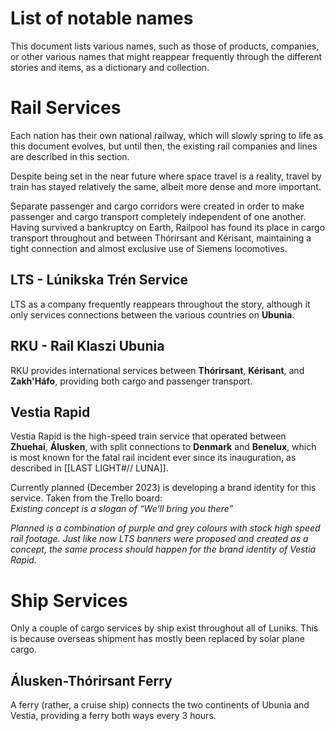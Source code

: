 # List of notable names
This document lists various names, such as those of products, companies, or other various names that might reappear frequently through the different stories and items, as a dictionary and collection.

# Rail Services
Each nation has their own national railway, which will slowly spring to life as this document evolves, but until then, the existing rail companies and lines are described in this section. 

Despite being set in the near future where space travel is a reality, travel by train has stayed relatively the same, albeit more dense and more important.  
  
Separate passenger and cargo corridors were created in order to make passenger and cargo transport completely independent of one another. Having survived a bankruptcy on Earth, Railpool has found its place in cargo transport throughout and between Thórirsant and Kérisant, maintaining a tight connection and almost exclusive use of Siemens locomotives.
## LTS - Lúnikska Trén Service
LTS as a company frequently reappears throughout the story, although it only services connections between the various countries on **Ubunia**. 

## RKU - Rail Klaszi Ubunia
RKU provides international services between **Thórirsant**, **Kérisant**, and **Zakh'Háfo**, providing both cargo and passenger transport.

## Vestia Rapid
Vestia Rapid is the high-speed train service that operated between **Zhuehai**, **Álusken**, with split connections to **Denmark** and **Benelux**, which is most known for the fatal rail incident ever since its inauguration, as described in [[LAST LIGHT#// LUNA]]. 

Currently planned (December 2023) is developing a brand identity for this service. Taken from the Trello board: \
*Existing concept is a slogan of “We’ll bring you there”*

*Planned is a combination of purple and grey colours with stock high speed rail footage. Just like now LTS banners were proposed and created as a concept, the same process should happen for the brand identity of Vestia Rapid.*


# Ship Services
Only a couple of cargo services by ship exist throughout all of Luniks. This is because overseas shipment has mostly been replaced by solar plane cargo.

## Álusken-Thórirsant Ferry
A ferry (rather, a cruise ship) connects the two continents of Ubunia and Vestia, providing a ferry both ways every 3 hours. 